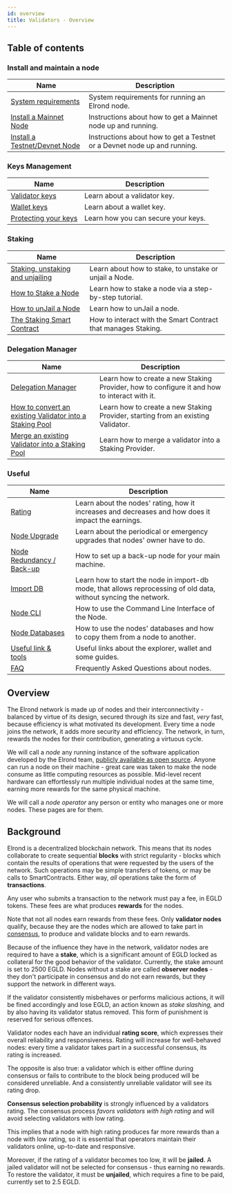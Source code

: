```yaml
---
id: overview
title: Validators - Overview
---
```


## Table of contents

### Install and maintain a node

| Name                                                                            | Description                                                              |
|---------------------------------------------------------------------------------|--------------------------------------------------------------------------|
| [System requirements](/validators/system-requirements)                          | System requirements for running an Elrond node.                          |
| [Install a Mainnet Node](/validators/mainnet/config-scripts)                    | Instructions about how to get a Mainnet node up and running.             |
| [Install a Testnet/Devnet Node](/validators/elrond-go-scripts/config-scripts)   | Instructions about how to get a Testnet or a Devnet node up and running. |

### Keys Management

| Name                                                            | Description                         |
|-----------------------------------------------------------------|-------------------------------------|
| [Validator keys](/validators/key-management/validator-keys)     | Learn about a validator key.        |
| [Wallet keys](/validators/key-management/wallet-keys)           | Learn about a wallet key.           |
| [Protecting your keys](/validators/key-management/protect-keys) | Learn how you can secure your keys. |

### Staking

| Name                                                                                | Description                                                   |
|-------------------------------------------------------------------------------------|---------------------------------------------------------------|
| [Staking, unstaking and unjailing](/validators/staking/staking-unstaking-unjailing) | Learn about how to stake, to unstake or unjail a Node.        |
| [How to Stake a Node](/validators/staking/staking)                                  | Learn how to stake a node via a step-by-step tutorial.        |
| [How to unJail a Node](/validators/staking/unjailing)                               | Learn how to unJail a node.                                   |
| [The Staking Smart Contract](/validators/staking/staking-smart-contract)            | How to interact with the Smart Contract that manages Staking. |

### Delegation Manager

| Name                                                                                                                         | Description                                                                                  |
|------------------------------------------------------------------------------------------------------------------------------|----------------------------------------------------------------------------------------------|
| [Delegation Manager](/validators/delegation-manager)                                                                         | Learn how to create a new Staking Provider, how to configure it and how to interact with it. |
| [How to convert an existing Validator into a Staking Pool](/validators/staking/convert-existing-validator-into-staking-pool) | Learn how to create a new Staking Provider, starting from an existing Validator.             |
| [Merge an existing Validator into a Staking Pool](/validators/staking/merge-validator-delegation-sc)                         | Learn how to merge a validator into a Staking Provider.                                      |

### Useful

| Name                                                | Description                                                                                                       |
|-----------------------------------------------------|-------------------------------------------------------------------------------------------------------------------|
| [Rating](/validators/rating)                        | Learn about the nodes' rating, how it increases and decreases and how does it impact the earnings.                |
| [Node Upgrade](/validators/node-upgrades)           | Learn about the periodical or emergency upgrades that nodes' owner have to do.                                    |
| [Node Redundancy / Back-up](/validators/redundancy) | How to set up a back-up node for your main machine.                                                               |
| [Import DB](/validators/import-db)                  | Learn how to start the node in import-db mode, that allows reprocessing of old data, without syncing the network. |
| [Node CLI](/validators/node-cli)                    | How to use the Command Line Interface of the Node.                                                                |
| [Node Databases](/validators/node-databases)        | How to use the nodes' databases and how to copy them from a node to another.                                      |
| [Useful link & tools](/validators/useful-links)     | Useful links about the explorer, wallet and some guides.                                                          |
| [FAQ](/validators/faq)                              | Frequently Asked Questions about nodes.                                                                           |

## Overview

The Elrond network is made up of nodes and their interconnectivity - balanced by virtue of its design, secured through its size and fast, _very_ fast, because efficiency is what motivated its development. Every time a node joins the network, it adds more security and efficiency. The network, in turn, rewards the nodes for their contribution, generating a virtuous cycle.

We will call a _node_ any running instance of the software application developed by the Elrond team, [publicly available as open source](https://github.com/ElrondNetwork/elrond-go). Anyone can run a node on their machine - great care was taken to make the node consume as little computing resources as possible. Mid-level recent hardware can effortlessly run multiple individual nodes at the same time, earning more rewards for the same physical machine.

We will call a _node operator_ any person or entity who manages one or more nodes. These pages are for them.

## Background

Elrond is a decentralized blockchain network. This means that its nodes collaborate to create sequential **blocks** with strict regularity - blocks which contain the results of operations that were requested by the users of the network. Such operations may be simple transfers of tokens, or may be calls to SmartContracts. Either way, _all_ operations take the form of **transactions**.

Any user who submits a transaction to the network must pay a fee, in EGLD tokens. These fees are what produces **rewards** for the nodes.

Note that not all nodes earn rewards from these fees. Only **validator nodes** qualify, because they are the nodes which are allowed to take part in [consensus](/technology/secure-proof-of-stake), to produce and validate blocks and to earn rewards.

Because of the influence they have in the network, validator nodes are required to have a **stake**, which is a significant amount of EGLD locked as collateral for the good behavior of the validator. Currently, the stake amount is set to 2500 EGLD. Nodes without a stake are called **observer nodes** - they don't participate in consensus and do not earn rewards, but they support the network in different ways.

If the validator consistently misbehaves or performs malicious actions, it will be fined accordingly and lose EGLD, an action known as _stake slashing,_ and by also having its validator status removed. This form of punishment is reserved for serious offences.

Validator nodes each have an individual **rating score**, which expresses their overall reliability and responsiveness. Rating will increase for well-behaved nodes: every time a validator takes part in a successful consensus, its rating is increased.

The opposite is also true: a validator which is either offline during consensus or fails to contribute to the block being produced will be considered unreliable. And a consistently unreliable validator will see its rating drop.

**Consensus selection probability** is strongly influenced by a validators rating. The consensus process _favors validators with high rating_ and will avoid selecting validators with low rating.

This implies that a node with high rating produces far more rewards than a node with low rating, so it is essential that operators maintain their validators online, up-to-date and responsive.

Moreover, if the rating of a validator becomes too low, it will be **jailed**. A jailed validator will not be selected for consensus - thus earning no rewards. To restore the validator, it must be **unjailed**, which requires a fine to be paid, currently set to 2.5 EGLD.

